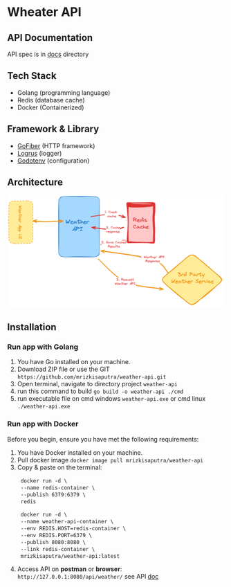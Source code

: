 # Wheater API #

## API Documentation
API spec is in [docs](./docs/weather-api-spec.md) directory


## Tech Stack
- Golang (programming language)
- Redis (database cache)
- Docker (Containerized)

## Framework & Library
- [GoFiber](https://gofiber.io/) (HTTP framework)
- [Logrus](https://github.com/sirupsen/logrus) (logger)
- [Godotenv](https://github.com/joho/godotenv) (configuration)

## Architecture
![architecture api](./docs/architecture.png)

## Installation
### Run app with Golang
1. You have Go installed on your machine.
2. Download ZIP file or use the GIT ``https://github.com/mrizkisaputra/weather-api.git``
3. Open terminal, navigate to directory project ``weather-api``
4. run this command to build ``go build -o weather-api ./cmd``
5. run executable file on cmd windows ``weather-api.exe`` or cmd linux ``./weather-api.exe``

### Run app with Docker
Before you begin, ensure you have met the following requirements:
1. You have Docker installed on your machine.
2. Pull docker image ``docker image pull mrizkisaputra/weather-api``
3. Copy & paste on the terminal:
   ```
    docker run -d \
    --name redis-container \
    --publish 6379:6379 \
    redis
   ```
   ```
    docker run -d \
    --name weather-api-container \
    --env REDIS.HOST=redis-container \
    --env REDIS.PORT=6379 \
    --publish 8080:8080 \
    --link redis-container \
    mrizkisaputra/weather-api:latest
    ```
5. Access API on **postman** or **browser**: ``http://127.0.0.1:8080/api/weather/`` see API [doc](./docs/weather-api-spec.md)